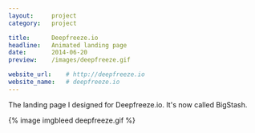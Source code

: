 ```yaml
---
layout:     project
category:   project

title:      Deepfreeze.io
headline:   Animated landing page
date:       2014-06-20
preview:    /images/deepfreeze.gif

website_url:    # http://deepfreeze.io
website_name:   # deepfreeze.io
---
```

The landing page I designed for Deepfreeze.io. It's now called BigStash.

{% image imgbleed deepfreeze.gif %}